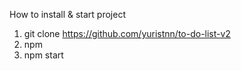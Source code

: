 How to install & start project
1. git clone https://github.com/yuristnn/to-do-list-v2
2. npm 
3. npm start
